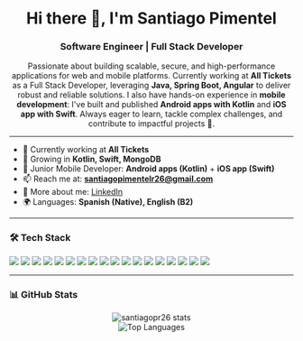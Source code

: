 <h1 align="center">Hi there 👋, I'm Santiago Pimentel</h1>
<h3 align="center">Software Engineer | Full Stack Developer</h3>

<p align="center">
Passionate about building scalable, secure, and high-performance applications for web and mobile platforms.  
Currently working at <b>All Tickets</b> as a Full Stack Developer, leveraging <b>Java, Spring Boot, Angular</b> to deliver robust and reliable solutions.  
I also have hands-on experience in <b>mobile development</b>: I've built and published <b>Android apps with Kotlin</b> and <b>iOS app with Swift</b>.  
Always eager to learn, tackle complex challenges, and contribute to impactful projects 🚀.
</p>

---

- 🔭 Currently working at **All Tickets**
- 🌱 Growing in **Kotlin, Swift, MongoDB**
- 📱 Junior Mobile Developer: **Android apps (Kotlin)** + **iOS app (Swift)**
- 📫 Reach me at: **santiagopimentelr26@gmail.com**
- 📄 More about me: [LinkedIn](https://www.linkedin.com/in/santiagopimentelr/)
- 🌍 Languages: **Spanish (Native), English (B2)**

---

<h3 align="left">🛠️ Tech Stack</h3>

<p align="left">
  <img src="https://img.shields.io/badge/Java-%23ED8B00.svg?style=for-the-badge&logo=java&logoColor=white"/>
  <img src="https://img.shields.io/badge/SpringBoot-%236DB33F.svg?style=for-the-badge&logo=springboot&logoColor=white"/>
  <img src="https://img.shields.io/badge/Angular-%23DD0031.svg?style=for-the-badge&logo=angular&logoColor=white"/>
  <img src="https://img.shields.io/badge/React-%2361DAFB.svg?style=for-the-badge&logo=react&logoColor=black"/>
  <img src="https://img.shields.io/badge/Swift-%23FA7343.svg?style=for-the-badge&logo=swift&logoColor=white"/>
  <img src="https://img.shields.io/badge/Kotlin-%230095D5.svg?style=for-the-badge&logo=kotlin&logoColor=white"/>
  <img src="https://img.shields.io/badge/Android-%233DDC84.svg?style=for-the-badge&logo=android&logoColor=white"/>
  <img src="https://img.shields.io/badge/TypeScript-%233178C6.svg?style=for-the-badge&logo=typescript&logoColor=white"/>
  <img src="https://img.shields.io/badge/JavaScript-%23F7DF1E.svg?style=for-the-badge&logo=javascript&logoColor=black"/>
  <img src="https://img.shields.io/badge/HTML5-%23E34F26.svg?style=for-the-badge&logo=html5&logoColor=white"/>
  <img src="https://img.shields.io/badge/CSS3-%231572B6.svg?style=for-the-badge&logo=css3&logoColor=white"/>
  <img src="https://img.shields.io/badge/Sass-%23CC6699.svg?style=for-the-badge&logo=sass&logoColor=white"/>
  <img src="https://img.shields.io/badge/Bootstrap-%237952B3.svg?style=for-the-badge&logo=bootstrap&logoColor=white"/>
  <img src="https://img.shields.io/badge/MySQL-%234479A1.svg?style=for-the-badge&logo=mysql&logoColor=white"/>
  <img src="https://img.shields.io/badge/MongoDB-%2347A248.svg?style=for-the-badge&logo=mongodb&logoColor=white"/>
  <img src="https://img.shields.io/badge/Kafka-%23000000.svg?style=for-the-badge&logo=apachekafka&logoColor=white"/>
  <img src="https://img.shields.io/badge/Postman-%23FF6C37.svg?style=for-the-badge&logo=postman&logoColor=white"/>
  <img src="https://img.shields.io/badge/Git-%23F05032.svg?style=for-the-badge&logo=git&logoColor=white"/>
</p>

---

<h3 align="left">📊 GitHub Stats</h3>

<p align="center">
  <img src="https://github-readme-stats.vercel.app/api?username=santiagopr26&show_icons=true&theme=default&hide_border=true" alt="santiagopr26 stats"/>
  <br/>
  <img src="https://github-readme-stats.vercel.app/api/top-langs/?username=santiagopr26&layout=compact&theme=default&hide_border=true" alt="Top Languages"/>
</p>
